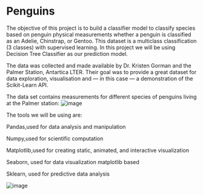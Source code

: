 # Penguins
The objective of this project is to build a classifier model to classify species based on penguin physical measurements whether a penguin is classified as an Adelie, Chinstrap, or Gentoo. This dataset is a multiclass classification (3 classes) with supervised learning. In this project we will be using Decision Tree Classifier as our prediction model.

The data was collected and made available by Dr. Kristen Gorman and the Palmer Station, Antartica LTER. Their goal was to provide a great dataset for data exploration, visualisation and — in this case — a demonstration of the Scikit-Learn API.

The data set contains measurements for different species of penguins living at the Palmer station:
![image](https://github.com/Haqim90/Penguins/assets/126364356/70dc1373-0571-4964-933c-b7d10d2b6cb7)


The tools we will be using are:


Pandas,used for data analysis and manipulation

Numpy,used for scientific computation

Matplotlib,used for creating static, animated, and interactive visualization

Seaborn, used for data visualization matplotlib based

Sklearn, used for predictive data analysis

![image](https://github.com/Haqim90/Penguins/assets/126364356/f4f6eac5-961e-4b1b-a7ed-1d3248ad6ae6)


